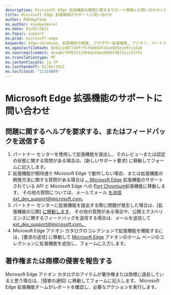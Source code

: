 ```yaml
---
description: Microsoft Edge 拡張機能の開発に関するサポート情報にお問い合わせください。
title: Microsoft Edge 拡張機能のサポートに問い合わせ
author: MSEdgeTeam
ms.author: msedgedevrel
ms.date: 02/05/2021
ms.topic: support
ms.prod: microsoft-edge
keywords: edge-chromium, 拡張機能の開発, ブラウザー拡張機能, アドオン, パートナー センター, 開発者, サポート
ms.openlocfilehash: 0b92c1d077d9fff5f4ab94f24ce035e1e97ccda9
ms.sourcegitcommit: 4cea8cf99b5f12db9d2daba99bbf48f3ccc537fe
ms.translationtype: MT
ms.contentlocale: ja-JP
ms.lasthandoff: 02/06/2021
ms.locfileid: "11314809"
---
```

# Microsoft Edge 拡張機能のサポートに問い合わせ  

## 問題に関するヘルプを要求する、またはフィードバックを送信する  

1.  パートナー センターを使用して拡張機能を提出し、そのレビューまたは認定の状態に関する質問がある場合は[][MicrosoftSupportSupportrequestformE7a381be9c9aFafbEd76262bc93fd9e4]、[新しいサポート要求] に移動してフォームに記入します。  
1.  拡張機能が期待通り Microsoft Edge で動作しない場合、または拡張機能の開発方法に関する質問がある場合は [、Microsoft Edge][ExtensionsDeveloperGuideApiSupport] 拡張機能のサポートされている API と Microsoft Edge への [Port Chromium][ExtensionsDeveloperGuidePortChromeExtension]拡張機能に移動します。  その他の質問については、メールでメール [を送信][MailtoExtDevSupportMicrosoft]ext_dev_support@microsoft.com。  
1.  パートナー センターに拡張機能を提出する際に問題が発生した場合は、[拡張機能の公開] [に移動します][ExtensionsPublishPublishExtension]。  その他の質問がある場合や、公開エクスペリエンスに関するフィードバックを送信する場合は、メールを送信して[ext_dev_support@microsoft.com。][MailtoExtDevSupportMicrosoft]  
1.  Microsoft Edge アドオン カタログのコレクションで拡張機能を機能するには、[要求の送信] に移動して [Microsoft Edge][OfficeFormsPagesResponsepageAspxV4j5cvggr0grqy180bhbrw01uwybfaxnna1zkp3x2vun0ibsu1ymeu3vfy0vurrodewsjgwu00yry4u] アドオンのホーム ページのコレクションに拡張機能を追加し、フォームに入力します。   
    
## 著作権または商標の侵害を報告する  

Microsoft Edge アドオン カタログのアイテムが著作権または商標に違反していると思う場合は、[侵害の[][MicrosoftInfoMarketplaceHtml]通知] に移動してフォームに記入します。  Microsoft Edge 拡張機能チームがレポートを確認し、必要なアクションを実行します。  

<!-- links -->  

[ExtensionsDeveloperGuideApiSupport]: ../developer-guide/api-support.md "Microsoft Edge 拡張機能のサポートされている API |Microsoft Docs"  
[ExtensionsDeveloperGuidePortChromeExtension]: ../developer-guide/port-chrome-extension.md "拡張機能を移植|Microsoft Docs"  
[ExtensionsPublishPublishExtension]: ./publish-extension.md "拡張機能を公開|Microsoft Docs"  

[MicrosoftInfoMarketplaceHtml]: https://www.microsoft.com/info/Marketplace.html "侵害に関する通知|Microsoft"  

[MicrosoftSupportSupportrequestformE7a381be9c9aFafbEd76262bc93fd9e4]: https://support.microsoft.com/supportrequestform/e7a381be-9c9a-fafb-ed76-262bc93fd9e4 "拡張機能の新しいサポート要求|Microsoft サポート"  

[OfficeFormsPagesResponsepageAspxV4j5cvggr0grqy180bhbrw01uwybfaxnna1zkp3x2vun0ibsu1ymeu3vfy0vurrodewsjgwu00yry4u]: https://forms.office.com/Pages/ResponsePage.aspx?id=v4j5cvGGr0GRqy180BHbRw01UwyBfAxNna_1ZkP3X2VUN0lBSU1YMEU3VFY0VURRODEwSjgwU00yRy4u "MS Edge アドオンホーム ページ のコレクションに拡張機能を追加する要求を送信|Microsoft Office フォーム"  

[MailtoExtDevSupportMicrosoft]: mailto:ext_dev_support@microsoft.com "メールをメールで送信ext_dev_support@microsoft.com"  
